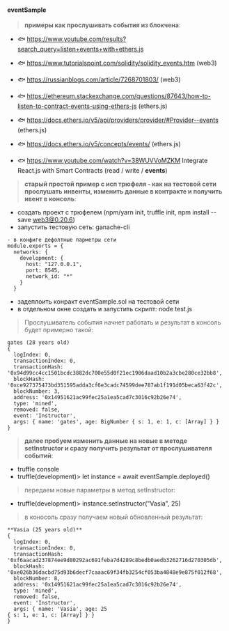 #### eventSample

> **примеры как прослушивать события из блокчена**: 
- 🐟 https://www.youtube.com/results?search_query=listen+events+with+ethers.js 
- 🐟 https://www.tutorialspoint.com/solidity/solidity_events.htm (web3)
- 🐟 https://russianblogs.com/article/7268701803/ (web3) 

- 🐟 https://ethereum.stackexchange.com/questions/87643/how-to-listen-to-contract-events-using-ethers-js (ethers.js)
- 🐟 https://docs.ethers.io/v5/api/providers/provider/#Provider--events (ethers.js)
- 🐟 https://docs.ethers.io/v5/concepts/events/ (ethers.js)
- 🐟 https://www.youtube.com/watch?v=38WUVVoMZKM Integrate React.js with Smart Contracts (read / write / **events**)


> **старый простой пример с исп трюфеля - как на тестовой сети прослушать инвенты, изменить данные в контракте и получить ивент в консоль**: 
- создать проект с трюфелем (npm/yarn init, truffle init, npm install --save web3@0.20.6)   
- запустить тестовую сеть: ganache-cli 
~~~
- в конфиге дефолтные парметры сети 
module.exports = {
  networks: {
    development: {
      host: "127.0.0.1",
      port: 8545,
      network_id: "*"
    }
  }
~~~
- задеплоить конракт  eventSample.sol на тестовой сети 
- в отдельном окне создать и запустить скрипт: node test.js 
> Прослушиватель события начнет работать и результат в консоль будет примерно такой: 
~~~
gates (28 years old)
{
  logIndex: 0,
  transactionIndex: 0,
  transactionHash: '0x94d99cc4cc1501bcdc3882dc700e55d0f21ec1906daad10b2a3cbe280ce32bb8',
  blockHash: '0xce927375473bd351595adda3cf6e3cadc74599dee787ab1f191d05beca63f42c',
  blockNumber: 3,
  address: '0x14951621ac99fec25a1ea5cad7c3016c92b26e74',
  type: 'mined',
  removed: false,
  event: 'Instructor',
  args: { name: 'gates', age: BigNumber { s: 1, e: 1, c: [Array] } }
}
~~~
> **далее пробуем изменить данные на новые в методе setInstructor и сразу получить результат от прослушивателя событий**: 
- truffle console 
- truffle(development)>  let instance = await eventSample.deployed()
> передаем новые параметры в метод setInstructor:
- truffle(development)> instance.setInstructor("Vasia", 25) 
> в коносоль сразу получаем новый обновленный результат: 
~~~
**Vasia (25 years old)**
{
  logIndex: 0,
  transactionIndex: 0,
  transactionHash: '0xf6aacad237874ee9d80292ac691feba7d4289c8bedb0aedb3262716d270305db',
  blockHash: '0xe026b36dacbd75d93b6decf7caaac69f34fb3254cf053ba4848e9e875f012f68',
  blockNumber: 8,
  address: '0x14951621ac99fec25a1ea5cad7c3016c92b26e74',
  type: 'mined',
  removed: false,
  event: 'Instructor',
  args: { name: 'Vasia', age: 25
{ s: 1, e: 1, c: [Array] } }
}
~~~ 


